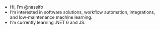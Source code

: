 - Hi, I’m @nassifo
- I’m interested in software solutions, workflow automation, integrations, and low-maintenance machine learning.
- I’m currently learning .NET 6 and JS.

<!---
nassifo/nassifo is a ✨ special ✨ repository because its `README.md` (this file) appears on your GitHub profile.
You can click the Preview link to take a look at your changes.
--->
